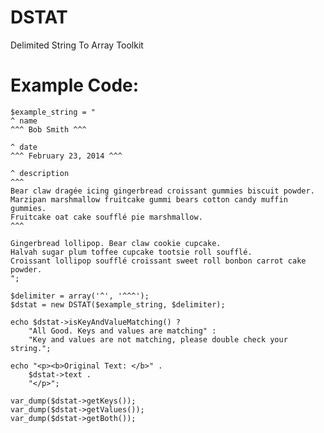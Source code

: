 DSTAT
=====

Delimited String To Array Toolkit

# Example Code: #

    $example_string = "
    ^ name
    ^^^ Bob Smith ^^^
    
    ^ date
    ^^^ February 23, 2014 ^^^
    
    ^ description
    ^^^ 
    Bear claw dragée icing gingerbread croissant gummies biscuit powder. 
    Marzipan marshmallow fruitcake gummi bears cotton candy muffin gummies. 
    Fruitcake oat cake soufflé pie marshmallow. 
    ^^^
    
    Gingerbread lollipop. Bear claw cookie cupcake. 
    Halvah sugar plum toffee cupcake tootsie roll soufflé. 
    Croissant lollipop soufflé croissant sweet roll bonbon carrot cake powder. 
    ";
    
    $delimiter = array('^', '^^^');
    $dstat = new DSTAT($example_string, $delimiter);
    
    echo $dstat->isKeyAndValueMatching() ? 
    	"All Good. Keys and values are matching" :
    	"Key and values are not matching, please double check your string.";
    
    echo "<p><b>Original Text: </b>" .
    	$dstat->text .
    	"</p>";
    
    var_dump($dstat->getKeys());
    var_dump($dstat->getValues());
    var_dump($dstat->getBoth());
